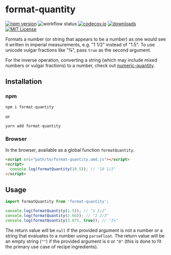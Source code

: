# format-quantity

[![npm version](https://badge.fury.io/js/format-quantity.svg)](//npmjs.com/package/format-quantity)
![workflow status](https://github.com/jakeboone02/format-quantity/workflows/Continuous%20Integration/badge.svg)
[![codecov.io](https://codecov.io/github/jakeboone02/format-quantity/coverage.svg?branch=master)](https://codecov.io/github/jakeboone02/format-quantity?branch=master)
[![downloads](https://img.shields.io/npm/dm/format-quantity.svg)](http://npm-stat.com/charts.html?package=format-quantity&from=2015-08-01)
[![MIT License](https://img.shields.io/npm/l/format-quantity.svg)](http://opensource.org/licenses/MIT)

Formats a number (or string that appears to be a number) as one would see it written in imperial measurements, e.g. "1 1/2" instead of "1.5". To use unicode vulgar fractions like "⅞", pass `true` as the second argument.

For the inverse operation, converting a string (which may include mixed numbers or vulgar fractions) to a number, check out [numeric-quantity](https://www.npmjs.com/package/numeric-quantity).

## Installation

### npm

```
npm i format-quantity
```

or

```
yarn add format-quantity
```

### Browser

In the browser, available as a global function `formatQuantity`.

```html
<script src="path/to/format-quantity.umd.js"></script>
<script>
  console.log(formatQuantity(10.5)); // "10 1/2"
</script>
```

## Usage

```js
import formatQuantity from 'format-quantity';

console.log(formatQuantity(1.5)); // "1 1/2"
console.log(formatQuantity(2.66)); // "2 2/3"
console.log(formatQuantity(3.875, true)); // "3⅞"
```

The return value will be `null` if the provided argument is not a number or a string that evaluates to a number using `parseFloat`. The return value will be an empty string (`""`) if the provided argument is `0` or `"0"` (this is done to fit the primary use case of recipe ingredients).
